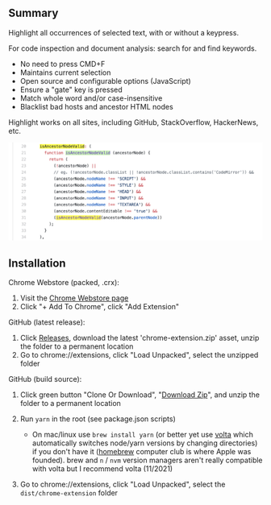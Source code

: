 Summary
--

Highlight all occurrences of selected text, with or without a keypress.

For code inspection and document analysis: search for and find keywords.

- No need to press CMD+F
- Maintains current selection
- Open source and configurable options (JavaScript)
- Ensure a "gate" key is pressed
- Match whole word and/or case-insensitive
- Blacklist bad hosts and ancestor HTML nodes

Highlight works on all sites, including GitHub, StackOverflow, HackerNews, etc.

<img src='src/images/screenshot_example.png' width='640' />

Installation
--

Chrome Webstore (packed, .crx):

1. Visit the [Chrome Webstore page](https://chrome.google.com/webstore/detail/selection-highlighter/nepmkgohgoagfgcoegjaggacodcpdibj)
2. Click "+ Add To Chrome", click "Add Extension"

GitHub (latest release):
1. Click [Releases](https://github.com/neaumusic/selection-highlighter/releases), download the latest 'chrome-extension.zip' asset, unzip the folder to a permanent location
2. Go to chrome://extensions, click "Load Unpacked", select the unzipped folder

GitHub (build source):
1. Click green button "Clone Or Download", "[Download Zip](https://github.com/neaumusic/selection-highlighter/archive/master.zip)", and unzip the folder to a permanent location
2. Run `yarn` in the root (see package.json scripts)

    - On mac/linux use `brew install yarn` (or better yet use [volta](https://volta.sh/) which automatically switches node/yarn versions by changing directories) if you don't have it ([homebrew](https://brew.sh/) computer club is where Apple was founded). brew and `n` / `nvm` version managers aren't really compatible with volta but I recommend volta (11/2021)

3. Go to chrome://extensions, click "Load Unpacked", select the `dist/chrome-extension` folder
